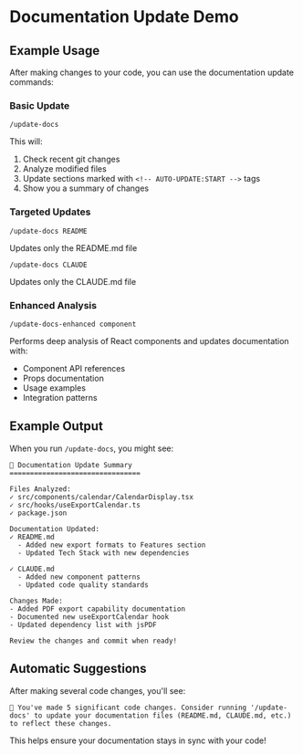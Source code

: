 # Documentation Update Demo

## Example Usage

After making changes to your code, you can use the documentation update commands:

### Basic Update
```
/update-docs
```

This will:
1. Check recent git changes
2. Analyze modified files
3. Update sections marked with `<!-- AUTO-UPDATE:START -->` tags
4. Show you a summary of changes

### Targeted Updates
```
/update-docs README
```
Updates only the README.md file

```
/update-docs CLAUDE
```
Updates only the CLAUDE.md file

### Enhanced Analysis
```
/update-docs-enhanced component
```
Performs deep analysis of React components and updates documentation with:
- Component API references
- Props documentation
- Usage examples
- Integration patterns

## Example Output

When you run `/update-docs`, you might see:

```
📝 Documentation Update Summary
================================

Files Analyzed:
✓ src/components/calendar/CalendarDisplay.tsx
✓ src/hooks/useExportCalendar.ts
✓ package.json

Documentation Updated:
✓ README.md
  - Added new export formats to Features section
  - Updated Tech Stack with new dependencies
  
✓ CLAUDE.md
  - Added new component patterns
  - Updated code quality standards

Changes Made:
- Added PDF export capability documentation
- Documented new useExportCalendar hook
- Updated dependency list with jsPDF

Review the changes and commit when ready!
```

## Automatic Suggestions

After making several code changes, you'll see:

```
📝 You've made 5 significant code changes. Consider running '/update-docs' to update your documentation files (README.md, CLAUDE.md, etc.) to reflect these changes.
```

This helps ensure your documentation stays in sync with your code!